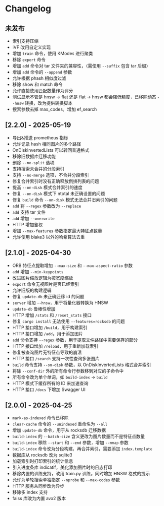 # Changelog

## 未发布

- 索引支持压缩
- IVF 改用自定义实现
- 增加 `train` 命令，使用 KModes 进行聚类
- 移除 `export` 命令
- 增加 `add` 命令对 tar 文件夹的兼容性，（需使用 `--suffix` 包含 tar 后缀）
- 增加 `add` 命令的 `--append` 参数
- 允许根据 phash 相似度过滤
- 移除 show 和 match 命令
- 允许直接使用匹配数量作为评分
- 测试显示不管是 hnsw -> flat 还是 flat -> hnsw 都会降低精度，已移除动态 `--hnsw` 转换，改为提供转换脚本
- 搜索参数去掉 max_codes，增加 ef_search

## [2.2.0] - 2025-05-19

- 导出&推送 prometheus 指标
- 允许记录 hash 相同图片的多个路径
- OnDiskInvertedLists 可以转回普通格式
- 移除旧数据库迁移功能
- 删除 `--no-split` 选项
- 支持搜索未合并的分段索引
- 支持 `--no-merge` 选项，不合并分段索引
- 修复合并索引时没有正确释放倒排列表的问题
- 提高 `--on-disk` 模式合并索引的速度
- 修复 `--on-disk` 模式下 ntotal 未正确设置的问题
- 修复 `build` 命令 `--on-disk` 模式无法合并旧索引的问题
- `add` 将 `--regex` 参数改为 `--replace`
- `add` 支持 tar 文件
- `add` 增加 `--overwrite`
- HTTP 增加鉴权
- 增加 `--max-features` 参数指定最大特征点数量
- 允许使用 blake3 以外的哈希算法去重

## [2.1.0] - 2025-04-30

- ORB 特征点提取增加 `--max-size` 和 `--max-aspect-ratio` 参数
- `add` 增加 `--min-keypoints`
- 改进图片缩放逻辑为按宽度缩放
- `export` 命令无视图片是否已经索引
- 允许旧版的构建逻辑
- 修复 `update-db` 未正确迁移 id 的问题
- `server` 增加 `--hnsw`，用于将量化器转换为 HNSW
- `update-db` 鲁棒性增加
- HTTP 增加 `/stats` 和 `/reset_stats` 接口
- 修复 `cargo install` 无法使用 `--features=rocksdb` 的问题
- HTTP 接口增加 `/build`，用于构建索引
- HTTP 接口增加 `/add`，用于添加图片
- `add` 命令支持 `--regex` 参数，用于提取文件路径中需要保存的部分
- HTTP 接口增加 `/reload`，用于重新加载索引
- 修复被查询图片无特征点导致的崩溃
- HTTP 接口 `/search` 支持一次性查询多张图片
- `build` 命令支持 `--on-disk` 参数，以 OnDiskInvertedLists 格式合并索引
- 将除 `--conf-dir` 外的所有命令行参数移到对应的子命令中
- 所有命令改为单个单词，如 `build-index` -> `build`
- HTTP 模式下缓存所有的 ID 来加速查询
- HTTP 接口 `/docs` 下增加 Swagger UI

## [2.0.0] - 2025-04-25

- `mark-as-indexed` 命令已移除
- `clear-cache` 命令的 `--unindexed` 重命名为 `--all`
- 增加 `update-db` 命令，用于从 rocksdb 迁移数据
- `build-index` 的 `--batch-size` 含义更改为图片数量而不是特征点数量
- `build-index` 移除 `--start` 和 `--end` 参数，增加 `--mmap` 参数
- `build-index` 命令改为分段构建，再合并索引，需要添加 `index.template`
- 数据库从 rocksdb 改为 sqlite3
- 加载索引时打印索引的统计信息
- 引入进度条库 indicatif，美化添加图片时的日志打印
- 移除内置的训练支持，改用 train.py 训练，同时增加 HNSW 格式的提示
- 允许为单轮搜索单独指定 `--nprobe` 和 `--max-codes` 参数
- HTTP 服务从同步改为异步
- 移除多 index 支持
- faiss 库改为内置 avx2 版本
